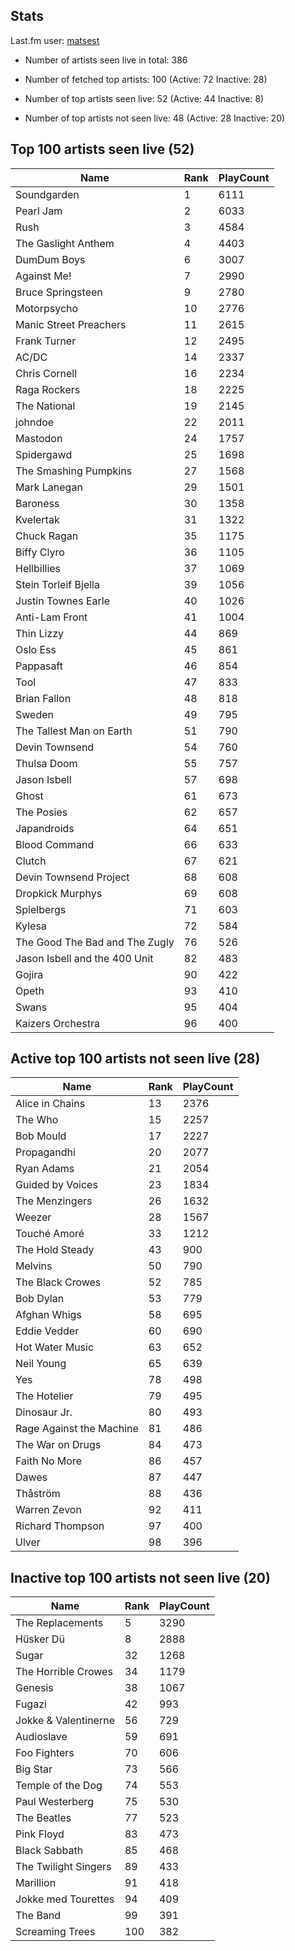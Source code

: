 ## Stats 


Last.fm user: [matsest](https://www.last.fm/user/matsest)

- Number of artists seen live in total: 386

- Number of fetched top artists: 100 (Active: 72 Inactive: 28)

- Number of top artists seen live: 52 (Active: 44 Inactive: 8)

- Number of top artists not seen live: 48 (Active: 28 Inactive: 20)

## Top 100 artists seen live (52)

Name                           | Rank | PlayCount
------------------------------ | ---- | ---------
Soundgarden                    | 1    | 6111     
Pearl Jam                      | 2    | 6033     
Rush                           | 3    | 4584     
The Gaslight Anthem            | 4    | 4403     
DumDum Boys                    | 6    | 3007     
Against Me!                    | 7    | 2990     
Bruce Springsteen              | 9    | 2780     
Motorpsycho                    | 10   | 2776     
Manic Street Preachers         | 11   | 2615     
Frank Turner                   | 12   | 2495     
AC/DC                          | 14   | 2337     
Chris Cornell                  | 16   | 2234     
Raga Rockers                   | 18   | 2225     
The National                   | 19   | 2145     
johndoe                        | 22   | 2011     
Mastodon                       | 24   | 1757     
Spidergawd                     | 25   | 1698     
The Smashing Pumpkins          | 27   | 1568     
Mark Lanegan                   | 29   | 1501     
Baroness                       | 30   | 1358     
Kvelertak                      | 31   | 1322     
Chuck Ragan                    | 35   | 1175     
Biffy Clyro                    | 36   | 1105     
Hellbillies                    | 37   | 1069     
Stein Torleif Bjella           | 39   | 1056     
Justin Townes Earle            | 40   | 1026     
Anti-Lam Front                 | 41   | 1004     
Thin Lizzy                     | 44   | 869      
Oslo Ess                       | 45   | 861      
Pappasaft                      | 46   | 854      
Tool                           | 47   | 833      
Brian Fallon                   | 48   | 818      
Sweden                         | 49   | 795      
The Tallest Man on Earth       | 51   | 790      
Devin Townsend                 | 54   | 760      
Thulsa Doom                    | 55   | 757      
Jason Isbell                   | 57   | 698      
Ghost                          | 61   | 673      
The Posies                     | 62   | 657      
Japandroids                    | 64   | 651      
Blood Command                  | 66   | 633      
Clutch                         | 67   | 621      
Devin Townsend Project         | 68   | 608      
Dropkick Murphys               | 69   | 608      
Spielbergs                     | 71   | 603      
Kylesa                         | 72   | 584      
The Good The Bad and The Zugly | 76   | 526      
Jason Isbell and the 400 Unit  | 82   | 483      
Gojira                         | 90   | 422      
Opeth                          | 93   | 410      
Swans                          | 95   | 404      
Kaizers Orchestra              | 96   | 400      

## Active top 100 artists not seen live (28)

Name                     | Rank | PlayCount
------------------------ | ---- | ---------
Alice in Chains          | 13   | 2376     
The Who                  | 15   | 2257     
Bob Mould                | 17   | 2227     
Propagandhi              | 20   | 2077     
Ryan Adams               | 21   | 2054     
Guided by Voices         | 23   | 1834     
The Menzingers           | 26   | 1632     
Weezer                   | 28   | 1567     
Touché Amoré             | 33   | 1212     
The Hold Steady          | 43   | 900      
Melvins                  | 50   | 790      
The Black Crowes         | 52   | 785      
Bob Dylan                | 53   | 779      
Afghan Whigs             | 58   | 695      
Eddie Vedder             | 60   | 690      
Hot Water Music          | 63   | 652      
Neil Young               | 65   | 639      
Yes                      | 78   | 498      
The Hotelier             | 79   | 495      
Dinosaur Jr.             | 80   | 493      
Rage Against the Machine | 81   | 486      
The War on Drugs         | 84   | 473      
Faith No More            | 86   | 457      
Dawes                    | 87   | 447      
Thåström                 | 88   | 436      
Warren Zevon             | 92   | 411      
Richard Thompson         | 97   | 400      
Ulver                    | 98   | 396      

## Inactive top 100 artists not seen live (20)

Name                 | Rank | PlayCount
-------------------- | ---- | ---------
The Replacements     | 5    | 3290     
Hüsker Dü            | 8    | 2888     
Sugar                | 32   | 1268     
The Horrible Crowes  | 34   | 1179     
Genesis              | 38   | 1067     
Fugazi               | 42   | 993      
Jokke & Valentinerne | 56   | 729      
Audioslave           | 59   | 691      
Foo Fighters         | 70   | 606      
Big Star             | 73   | 566      
Temple of the Dog    | 74   | 553      
Paul Westerberg      | 75   | 530      
The Beatles          | 77   | 523      
Pink Floyd           | 83   | 473      
Black Sabbath        | 85   | 468      
The Twilight Singers | 89   | 433      
Marillion            | 91   | 418      
Jokke med Tourettes  | 94   | 409      
The Band             | 99   | 391      
Screaming Trees      | 100  | 382      
